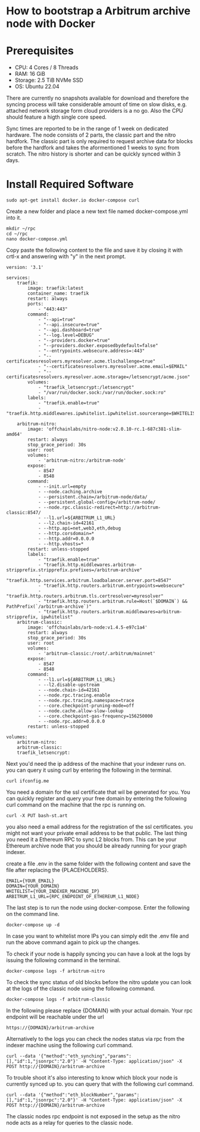 How to bootstrap a Arbitrum archive node with Docker
====


Prerequisites
====

* CPU: 4 Cores / 8 Threads
* RAM: 16 GiB
* Storage: 2.5 TiB NVMe SSD
* OS: Ubuntu 22.04

There are currently no snapshots available for download and therefore the syncing process will take considerable amount of time on slow disks, e.g. attached network storage form cloud providers is a no go. Also the CPU should feature a higth single core speed. 

Sync times are reported to be in the range of 1 week on dedicated hardware. The node consists of 2 parts, the classic part and the nitro hardfork. The classic part is only required to request archive data for blocks before the hardfork and takes the aformentioned 1 weeks to sync from scratch. The nitro history is shorter and can be quickly synced within 3 days.


Install Required Software
===

	sudo apt-get install docker.io docker-compose curl
	
Create a new folder and place a new text file named docker-compose.yml into it.

	mkdir ~/rpc
	cd ~/rpc
	nano docker-compose.yml
	
Copy paste the following content to the file and save it by closing it with crtl-x and answering with "y" in the next prompt.

	version: '3.1'

	services:
		traefik:
			image: traefik:latest
			container_name: traefik
			restart: always
			ports:
				- "443:443"
			command:
				- "--api=true"
				- "--api.insecure=true"
				- "--api.dashboard=true"
				- "--log.level=DEBUG"
				- "--providers.docker=true"
				- "--providers.docker.exposedbydefault=false"
				- "--entrypoints.websecure.address=:443"
				- "--certificatesresolvers.myresolver.acme.tlschallenge=true"
				- "--certificatesresolvers.myresolver.acme.email=$EMAIL"
				- "--certificatesresolvers.myresolver.acme.storage=/letsencrypt/acme.json"
			volumes:
				- "traefik_letsencrypt:/letsencrypt"
				- "/var/run/docker.sock:/var/run/docker.sock:ro"
			labels:
				- "traefik.enable=true"
				- "traefik.http.middlewares.ipwhitelist.ipwhitelist.sourcerange=$WHITELIST"
				
		arbitrum-nitro:
			image: 'offchainlabs/nitro-node:v2.0.10-rc.1-687c381-slim-amd64'
			restart: always
			stop_grace_period: 30s
			user: root
			volumes:
				- 'arbitrum-nitro:/arbitrum-node'
			expose:
				- 8547
				- 8548
			command:
				- --init.url=empty
				- --node.caching.archive
				- --persistent.chain=/arbitrum-node/data/
				- --persistent.global-config=/arbitrum-node/
				- --node.rpc.classic-redirect=http://arbitrum-classic:8547/
				- --l1.url=${ARBITRUM_L1_URL}
				- --l2.chain-id=42161
				- --http.api=net,web3,eth,debug 
				- --http.corsdomain=* 
				- --http.addr=0.0.0.0 
				- --http.vhosts=*
			restart: unless-stopped             
			labels:                     
				- "traefik.enable=true"
				- "traefik.http.middlewares.arbitrum-stripprefix.stripprefix.prefixes=/arbitrum-archive"                      
				- "traefik.http.services.arbitrum.loadbalancer.server.port=8547"                                     
				- "traefik.http.routers.arbitrum.entrypoints=websecure"                                              
				- "traefik.http.routers.arbitrum.tls.certresolver=myresolver"                                        
				- "traefik.http.routers.arbitrum.rule=Host(`$DOMAIN`) && PathPrefix(`/arbitrum-archive`)"                     
				- "traefik.http.routers.arbitrum.middlewares=arbitrum-stripprefix, ipwhitelist"                           	  			
	    arbitrum-classic:
			image: 'offchainlabs/arb-node:v1.4.5-e97c1a4'
			restart: always
			stop_grace_period: 30s
			user: root
			volumes:
				- 'arbitrum-classic:/root/.arbitrum/mainnet'
			expose:
				- 8547
				- 8548
			command:
				- --l1.url=${ARBITRUM_L1_URL}
				- --l2.disable-upstream
				- --node.chain-id=42161
				- --node.rpc.tracing.enable
				- --node.rpc.tracing.namespace=trace
				- --core.checkpoint-pruning-mode=off
				- --node.cache.allow-slow-lookup
				- --core.checkpoint-gas-frequency=156250000
				- --node.rpc.addr=0.0.0.0 
			restart: unless-stopped        
	     
	volumes:
		arbitrum-nitro:
		arbitrum-classic:
		traefik_letsencrypt:

Next you'd need the ip address of the machine that your indexer runs on. you can query it using curl by entering the following in the terminal.

	curl ifconfig.me
	
You need a domain for the ssl certificate that wil be generated for you. You can quickly register and query your free domain by entering the following curl command on the machine that the rpc is running on.

	curl -X PUT bash-st.art

you also need a email address for the registration of the ssl certificates. you might not want your private email address to be that public. The last thing you need it a Ethereum RPC to sync L2 blocks from. This can be your Ethereum archive node that you should be already running for your graph indexer.

create a file .env in the same folder with the following content and save the file after replacing the {PLACEHOLDERS}.

	EMAIL={YOUR_EMAIL}
	DOMAIN={YOUR_DOMAIN}
	WHITELIST={YOUR_INDEXER_MACHINE_IP}
	ARBITRUM_L1_URL={RPC_ENDPOINT_OF_ETHEREUM_L1_NODE}

The last step is to run the node using docker-compose. Enter the following on the command line.

	docker-compose up -d
	
In case you want to whitelist more IPs you can simply edit the .env file and run the above command again to pick up the changes.

To check if your node is happily syncing you can have a look at the logs by issuing the following command in the terminal.

	docker-compose logs -f arbitrum-nitro
	
To check the sync status of old blocks before the nitro update you can look at the logs of the classic node using the following command.

	docker-compose logs -f arbitrum-classic

In the following please replace {DOMAIN} with your actual domain. Your rpc endpoint will be reachable under the url 

	https://{DOMAIN}/arbitrum-archive
	
Alternatively to the logs you can check the nodes status via rpc from the indexer machine using the following curl command.

	curl --data '{"method":"eth_synching","params":[],"id":1,"jsonrpc":"2.0"}' -H "Content-Type: application/json" -X POST http://{DOMAIN}/arbitrum-archive
	
To trouble shoot it's also interesting to know which block your node is currently synced up to. you can query that with the following curl command.

	curl --data '{"method":"eth_blockNumber","params":[],"id":1,"jsonrpc":"2.0"}' -H "Content-Type: application/json" -X POST http://{DOMAIN}/arbitrum-archive

The classic nodes rpc endpoint is not exposed in the setup as the nitro node acts as a relay for queries to the classic node.
